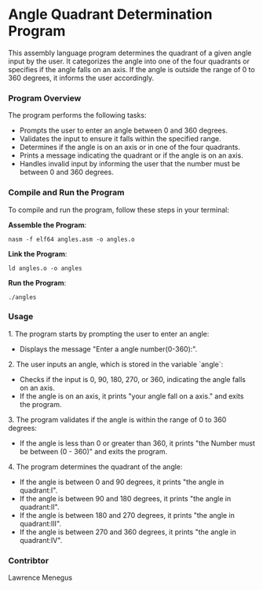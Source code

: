 # Angle Quadrant Determination Program
<p>This assembly language program determines the quadrant of a given angle input by the user. It categorizes the angle into one of the four quadrants or specifies if the angle falls on an axis. If the angle is outside the range of 0 to 360 degrees, it informs the user accordingly.</p>

### Program Overview
<p>The program performs the following tasks:</p>
<ul>
    <li>Prompts the user to enter an angle between 0 and 360 degrees.</li>
    <li>Validates the input to ensure it falls within the specified range.</li>
    <li>Determines if the angle is on an axis or in one of the four quadrants.</li>
    <li>Prints a message indicating the quadrant or if the angle is on an axis.</li>
    <li>Handles invalid input by informing the user that the number must be between 0 and 360 degrees.</li>
</ul>

### Compile and Run the Program
<p>To compile and run the program, follow these steps in your terminal:</p>
<b>Assemble the Program</b>:
<pre><code>nasm -f elf64 angles.asm -o angles.o</code></pre>
<b>Link the Program</b>:

<pre><code>ld angles.o -o angles</code></pre>
<b>Run the Program</b>:

<pre><code>./angles</code></pre>

### Usage
<p>1. The program starts by prompting the user to enter an angle:</p>
<ul>
    <li>Displays the message "Enter a angle number(0-360):".</li>
</ul>
<p>2. The user inputs an angle, which is stored in the variable `angle`:</p>
<ul>
    <li>Checks if the input is 0, 90, 180, 270, or 360, indicating the angle falls on an axis.</li>
    <li>If the angle is on an axis, it prints "your angle fall on a axis." and exits the program.</li>
</ul>
<p>3. The program validates if the angle is within the range of 0 to 360 degrees:</p>
<ul>
    <li>If the angle is less than 0 or greater than 360, it prints "the Number must be between (0 - 360)" and exits the program.</li>
</ul>
<p>4. The program determines the quadrant of the angle:</p>
<ul>
    <li>If the angle is between 0 and 90 degrees, it prints "the angle in quadrant:I".</li>
    <li>If the angle is between 90 and 180 degrees, it prints "the angle in quadrant:II".</li>
    <li>If the angle is between 180 and 270 degrees, it prints "the angle in quadrant:III".</li>
    <li>If the angle is between 270 and 360 degrees, it prints "the angle in quadrant:IV".</li>
</ul>

### Contribtor 
<p>Lawrence Menegus</p>
